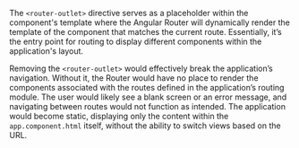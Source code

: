 The `<router-outlet>` directive serves as a placeholder within the component's template where the Angular Router will dynamically render the template of the component that matches the current route. Essentially, it’s the entry point for routing to display different components within the application's layout. 

Removing the `<router-outlet>` would effectively break the application’s navigation.  Without it, the Router would have no place to render the components associated with the routes defined in the application’s routing module.  The user would likely see a blank screen or an error message, and navigating between routes would not function as intended. The application would become static, displaying only the content within the `app.component.html` itself, without the ability to switch views based on the URL.